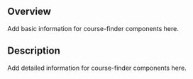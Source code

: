 ## Overview

Add basic information for course-finder components here.

## Description

Add detailed information for course-finder components here.
